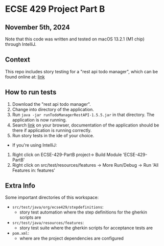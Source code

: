 # ECSE 429 Project Part B
## November 5th, 2024

Note that this code was written and tested on macOS 13.2.1 (M1 chip) through IntelliJ.

## Context
This repo includes story testing for a "rest api todo manager", which can be found online at: [link](https://github.com/eviltester/thingifier/releases)

## How to run tests

1. Download the "rest api todo manager".
2. Change into directory of the application.
3. Run ````java -jar runTodoManagerRestAPI-1.5.5.jar```` in that directory. The application is now running.
4. Search [link](http://localhost:4567/docs) on your browser, documentation of the application should be there if application is running correctly.
5. Run story tests in the ide of your choice. 

* If you're using IntelliJ:
1. Right click on ECSE-429-PartB project-> Build Module 'ECSE-429-PartB'
2. Right click on src/test/resources/features -> More Run/Debug -> Run 'All Features in: features'

## Extra Info

Some important directories of this workspace:
- `src/test/java/org/ecse429/stepdefinitions`: 
  - story test automation where the step definitions for the gherkin scripts are 
- `src/test/java/resources/features`: 
  - story test suite where the gherkin scripts for acceptance tests are
- `pom.xml`: 
  - where are the project dependencies are configured